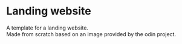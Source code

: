 # Landing website

A template for a landing website.  
Made from scratch based on an image provided by the odin project.